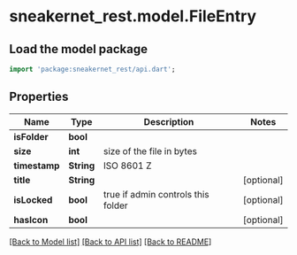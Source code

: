 # sneakernet_rest.model.FileEntry

## Load the model package
```dart
import 'package:sneakernet_rest/api.dart';
```

## Properties
Name | Type | Description | Notes
------------ | ------------- | ------------- | -------------
**isFolder** | **bool** |  | 
**size** | **int** | size of the file in bytes | 
**timestamp** | **String** | ISO 8601 Z | 
**title** | **String** |  | [optional] 
**isLocked** | **bool** | true if admin controls this folder | [optional] 
**hasIcon** | **bool** |  | [optional] 

[[Back to Model list]](../README.md#documentation-for-models) [[Back to API list]](../README.md#documentation-for-api-endpoints) [[Back to README]](../README.md)


